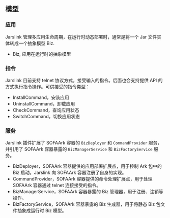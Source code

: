 ## 模型
### 应用
Jarslink 管理多应用生命周期，在运行时动态部署时，通常是将一个 Jar 文件实体转成一个抽象模型 Biz.
+ Biz, 应用在运行时的抽象模型

### 指令
Jarslink 目前支持 telnet 协议方式，接受输入的指令。后面也会支持提供 API 的方式执行指令操作。可供接受的指令类型：
+ InstallCommand，安装应用
+ UninstallCommand，卸载应用
+ CheckCommand，查询应用状态
+ SwitchCommand，切换应用状态

### 服务
Jarslink 插件扩展了 SOFAArk 容器的 `BizDeployer` 和 `CommandProvider` 服务，并引用了 SOFAArk 容器暴露的 `BizManagerService` 和 `BizFactoryService` 服务。
+ BizDeployer，SOFAArk 容器提供的应用部署扩展点，用于控制 Ark 包中的 Biz 启动。Jarslink 向 SOFAArk 容器注册了自身的实现。
+ CommandProvider，SOFAArk 容器提供的命令处理扩展点，用于处理 SOFAArk 容器通过 telnet 连接接受的指令。
+ BizManagerService，SOFAArk 容器暴露的 Biz 管理器，用于注册、注销等操作。
+ BizFactoryService，SOFAArk 容器暴露的 Biz 生成器，用于将静态 Biz 包文件抽象成运行时 Biz 模型。
